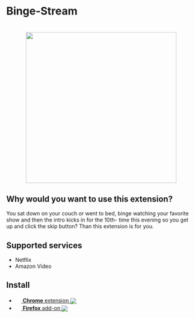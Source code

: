 # Binge-Stream

<h1 align="center">
<img src="https://raw.githubusercontent.com/s-weigand/binge-stream/main/assets/icon.svg" width=400/>
</h1>

## Why would you want to use this extension?

You sat down on your couch or went to bed, binge watching your favorite show and then the intro kicks in for the 10th- time this evening so you get up and click the skip button?
Than this extension is for you.

## Supported services

- Netflix
- Amazon Video

## Install

[link-amo]: https://addons.mozilla.org/en-US/firefox/addon/binge-stream
[link-cws]: https://chrome.google.com/webstore/detail/binge-stream/heoccpcipeedednknenbgenacjomlcbp

- [<img valign="center" src="https://upload.wikimedia.org/wikipedia/commons/e/e2/Google_Chrome_icon_%282011%29.svg" width=16>
  **Chrome** extension
  <img valign="middle" src="https://img.shields.io/chrome-web-store/v/heoccpcipeedednknenbgenacjomlcbp.svg?label=%20">
  ][link-cws]
- [<img valign="center" src="https://upload.wikimedia.org/wikipedia/commons/a/a0/Firefox_logo%2C_2019.svg" width=16>
  **Firefox** add-on
  <img valign="middle" src="https://img.shields.io/amo/v/binge-stream.svg?label=%20">][link-amo]

